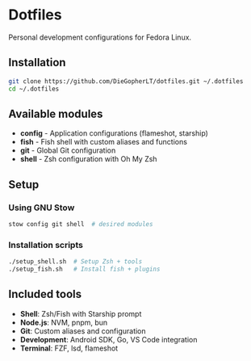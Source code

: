 # Dotfiles

Personal development configurations for Fedora Linux.

## Installation

```bash
git clone https://github.com/DieGopherLT/dotfiles.git ~/.dotfiles
cd ~/.dotfiles
```

## Available modules

- **config** - Application configurations (flameshot, starship)
- **fish** - Fish shell with custom aliases and functions
- **git** - Global Git configuration  
- **shell** - Zsh configuration with Oh My Zsh

## Setup

### Using GNU Stow
```bash
stow config git shell  # desired modules
```

### Installation scripts
```bash
./setup_shell.sh  # Setup Zsh + tools
./setup_fish.sh   # Install fish + plugins
```

## Included tools

- **Shell**: Zsh/Fish with Starship prompt
- **Node.js**: NVM, pnpm, bun
- **Git**: Custom aliases and configuration
- **Development**: Android SDK, Go, VS Code integration
- **Terminal**: FZF, lsd, flameshot
